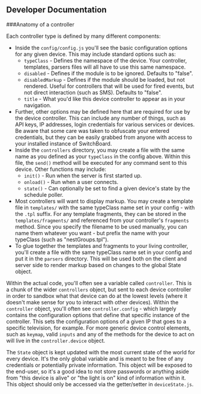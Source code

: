 Developer Documentation
---
###Anatomy of a controller

Each controller type is defined by many different components:
 - Inside the ```config/config.js``` you'll see the basic configuration options for any given device.  This may include standard options such as:
   - ```typeClass``` - Defines the namespace of the device.  Your controller, templates, parsers files will all have to use this same namespace.
   - ```disabled``` - Defines if the module is to be ignored.  Defaults to "false".
   - ```disabledMarkup``` - Defines if the module should be loaded, but not rendered.  Useful for controllers that will be used for fired events, but not direct interaction (such as SMS).  Defaults to "false".
   - ```title``` - What you'd like this device controller to appear as in your navigation.
 - Further, other options may be defined here that are required for use by the device controller.  This can include any number of things, such as API keys, IP addresses, login credentials for various services or devices.  Be aware that some care was taken to obfuscate your entered credentials, but they can be easily grabbed from anyone with access to your installed instance of SwitchBoard.
 - Inside the ```controllers``` directory, you may create a file with the same name as you defined as your ```typeClass``` in the config above.  Within this file, the ```send()``` method will be executed for any command sent to this device.  Other functions may include:
   - ```init()``` - Run when the server is first started up.
   - ```onload()``` - Run when a user connects.
   - ```state()``` - Can optionally be set to find a given device's state by the schedule poller.
 - Most controllers will want to display markup.  You may create a template file in ```templates/``` with the same typeClass name set in your config - with the ```.tpl``` suffix.  For any template fragments, they can be stored in the ```templates/fragments/``` and referenced from your controller's ```fragments``` method.  Since you specify the filename to be used manually, you can name them whatever you want - but prefix the name with your typeClass (such as "nestGroups.tpl").
 - To glue together the templates and fragments to your living controller, you'll create a file with the same typeClass name set in your config and put it in the ```parsers``` directory.  This will be used both on the client and server side to render markup based on changes to the global State object.

Within the actual code, you'll often see a variable called ```controller```.  This is a chunk of the wider ```controllers``` object, but sent to each device controller in order to sandbox what that device can do at the lowest levels (where it doesn't make sense for you to interact with other devices).  Within the ```controller``` object, you'll often see ```controller.config``` - which largely contains the configuration options that define that specific instance of the controller.  This sets the configuration options of a given IP that goes to a specific television, for example.  For more generic device control elements, such as ```keymap```, valid ```inputs``` and any of the methods for the device to act on will live in the ```controller.device``` object.

The ```State``` object is kept updated with the most current state of the world for every device.  It's the only global variable and is meant to be free of any credentials or potentially private information.  This object will be exposed to the end-user, so it's a good idea to not store passwords or anything aside from "this device is alive" or "the light is on" kind of information within it.  This object should only be accessed via the getter/setter in ```deviceState.js```.
